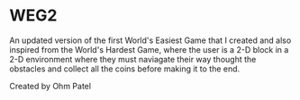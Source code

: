 # WEG2

An updated version of the first World's Easiest Game that I created and also inspired from the World's Hardest Game, where the user is a 2-D block in a 2-D environment
where they must naviagate their way thought the obstacles and collect all the coins before making it to the end. 

Created by Ohm Patel
